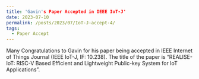 ```yaml
---
title: 'Gavin's Paper Accepted in IEEE IoT-J'
date: 2023-07-10
permalink: /posts/2023/07/IoT-J-accept-4/
tags:
  - Paper Accept
---
```


Many Congratulations to Gavin for his paper being accepted in IEEE Internet of Things Journal (IEEE IoT-J, IF: 10.238). The title of the paper is “REALISE-IoT: RISC-V Based Efficient and Lightweight Public-key System for IoT Applications”.
